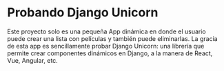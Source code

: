 # Probando Django Unicorn

Este proyecto solo es una pequeña App dinámica en donde el usuario puede crear una lista con películas y también puede eliminarlas. La gracia de esta app es sencillamente probar Django Unicorn: una librería que permite crear componentes dinámicos en Django, a la manera de React, Vue, Angular, etc.